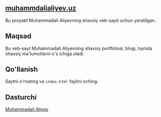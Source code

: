 ## [muhammdalialiyev.uz](https://muhammadalialiyev.uz)
Bu proyekt Muhammadali Aliyevning shaxsiy veb-sayti uchun yaratilgan.

## Maqsad

Bu veb-sayt Muhammadali Aliyevning shaxsiy portfoliosi, blogi, hamda shaxsiy ma'lumotlarni o'z ichiga oladi.

## Qo'llanish

Saytni o'rnating va `index.html` faylini oching.

## Dasturchi

[Muhammadali Aliyev](https://github.com/MuhammadaliAliyev)
